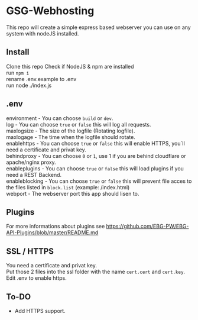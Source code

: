 # GSG-Webhosting
This repo will create a simple express based webserver you can use on any system with nodeJS installed.  

## Install
Clone this repo
Check if NodeJS & npm are installed    
run `npm i`  
rename .env.example to .env  
run node ./index.js  

## .env
environment - You can choose `build` or `dev`.  
log - You can choose `true` or `false` this will log all requests.  
maxlogsize - The size of the logfile (Rotating logfile).  
maxlogage - The time when the logfile should rotate.  
enablehttps - You can choose `true` or `false` this will enable HTTPS, you´ll need a certificate and privat key.  
behindproxy - You can choose `0` or `1`, use 1 if you are behind cloudflare or apache/nginx proxy.  
enableplugins - You can choose `true` or `false` this will load plugins if you need a REST Backend.  
enableblocking - You can choose `true` or `false` this will prevent file acces to the files listed in `block.list` (example: /index.html)  
webport - The webserver port this app should lisen to.  

## Plugins
For more informations about plugins see https://github.com/EBG-PW/EBG-API-Plugins/blob/master/README.md  

## SSL / HTTPS
You need a certificate and privat key.  
Put those 2 files into the ssl folder with the name `cert.cert` and `cert.key`.  
Edit .env to enable https.  

## To-DO
- Add HTTPS support.  
